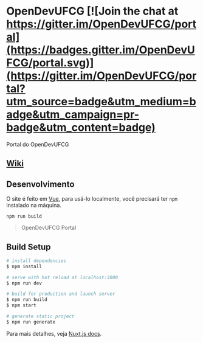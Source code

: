 
# OpenDevUFCG [![Join the chat at https://gitter.im/OpenDevUFCG/portal](https://badges.gitter.im/OpenDevUFCG/portal.svg)](https://gitter.im/OpenDevUFCG/portal?utm_source=badge&utm_medium=badge&utm_campaign=pr-badge&utm_content=badge)

Portal do OpenDevUFCG

## [Wiki](https://github.com/OpenDevUFCG/OpenDevUFCG/wiki)

## Desenvolvimento

O site é feito em [Vue](https://vuejs.org/), para usá-lo localmente, você precisará ter `npm` instalado na máquina.

```
npm run build
```

> OpenDevUFCG Portal

## Build Setup

``` bash
# install dependencies
$ npm install

# serve with hot reload at localhost:3000
$ npm run dev

# build for production and launch server
$ npm run build
$ npm start

# generate static project
$ npm run generate
```
Para mais detalhes, veja [Nuxt.js docs](https://nuxtjs.org).
